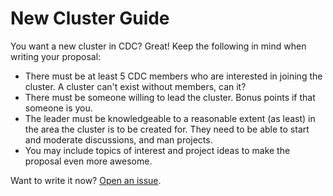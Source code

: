 # New Cluster Guide
You want a new cluster in CDC? Great! Keep the following in mind when writing your proposal:
- There must be at least 5 CDC members who are interested in joining the cluster. A cluster can't exist without members, can it?
- There must be someone willing to lead the cluster. Bonus points if that someone is you.
- The leader must be knowledgeable to a reasonable extent (as least) in the area the cluster is to be created for. They need to be able to start and moderate discussions, and man projects.
- You may include topics of interest and project ideas to make the proposal even more awesome.

Want to write it now? [Open an issue](https://github.com/cudevgroup/clusters/issues).